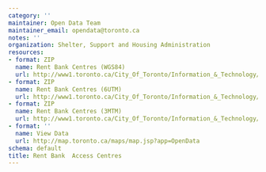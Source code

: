 ```yaml
---
category: ''
maintainer: Open Data Team
maintainer_email: opendata@toronto.ca
notes: ''
organization: Shelter, Support and Housing Administration
resources:
- format: ZIP
  name: Rent Bank Centres (WGS84)
  url: http://www1.toronto.ca/City_Of_Toronto/Information_&_Technology/Open_Data/Data_Sets/Assets/Files/rent_bank_centres_WGS84.zip
- format: ZIP
  name: Rent Bank Centres (6UTM)
  url: http://www1.toronto.ca/City_Of_Toronto/Information_&_Technology/Open_Data/Data_Sets/Assets/Files/rent_bank_centres_6UTM.zip
- format: ZIP
  name: Rent Bank Centres (3MTM)
  url: http://www1.toronto.ca/City_Of_Toronto/Information_&_Technology/Open_Data/Data_Sets/Assets/Files/rent_bank_centres_3MTM.zip
- format: ''
  name: View Data
  url: http://map.toronto.ca/maps/map.jsp?app=OpenData
schema: default
title: Rent Bank  Access Centres
---
```

